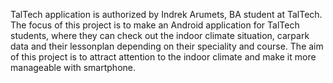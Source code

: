 TalTech application is authorized by Indrek Arumets, BA student at TalTech. The focus of this project is to make an Android application for TalTech students, where they can check out the indoor climate situation, carpark data and their lessonplan depending on their speciality and course. The aim of this project is to attract attention to the indoor climate and make it more manageable with smartphone. 

